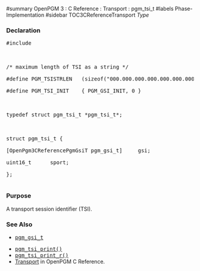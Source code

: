 ﻿#summary OpenPGM 3 : C Reference : Transport : pgm\_tsi\_t
#labels Phase-Implementation
#sidebar TOC3CReferenceTransport
_Type_
### Declaration ###
<pre>
#include <pgm/pgm.h><br>
<br>
/* maximum length of TSI as a string */<br>
#define PGM_TSISTRLEN   (sizeof("000.000.000.000.000.000.00000"))<br>
#define PGM_TSI_INIT    { PGM_GSI_INIT, 0 }<br>
<br>
typedef struct pgm_tsi_t *pgm_tsi_t*;<br>
<br>
struct pgm_tsi_t {<br>
[OpenPgm3CReferencePgmGsiT pgm_gsi_t]     gsi;<br>
uint16_t      sport;<br>
};<br>
</pre>

### Purpose ###
A transport session identifier (TSI).

### See Also ###
  * <tt><a href='OpenPgm3CReferencePgmGsiT.md'>pgm_gsi_t</a></tt><br>
<ul><li><tt><a href='OpenPgm3CReferencePgmTsiPrint.md'>pgm_tsi_print()</a></tt><br>
</li><li><tt><a href='OpenPgm3CReferencePgmTsiPrint.md'>pgm_tsi_print_r()</a></tt><br>
</li><li><a href='OpenPgm3CReferenceTransport.md'>Transport</a> in OpenPGM C Reference.